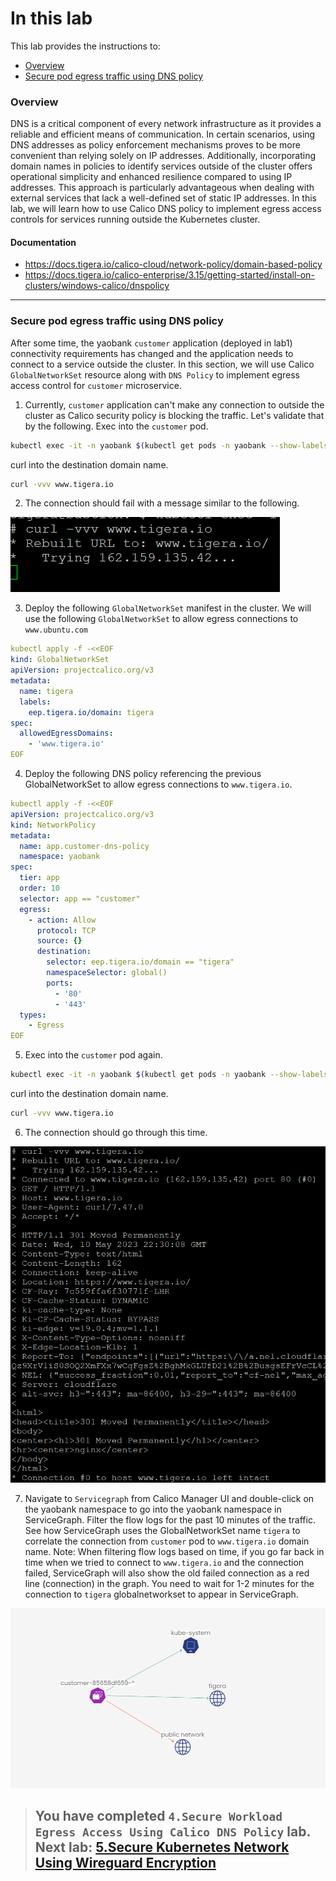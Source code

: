 # In this lab

This lab provides the instructions to:

* [Overview](https://github.com/tigera-cs/Calico-Security-Observability-Troubleshooting-Training/blob/main/modules/4.Secure%20Workload%20Egress%20Access%20Using%20Calico%20DNS%20Policy/README.md#overview)
* [Secure pod egress traffic using DNS policy](https://github.com/tigera-cs/Calico-Security-Observability-Troubleshooting-Training/blob/main/modules/4.Secure%20Workload%20Egress%20Access%20Using%20Calico%20DNS%20Policy/README.md#secure-pod-egress-traffic-using-dns-policy)



### Overview



DNS is a critical component of every network infrastructure as it provides a reliable and efficient means of communication. In certain scenarios, using DNS addresses as policy enforcement mechanisms proves to be more convenient than relying solely on IP addresses. Additionally, incorporating domain names in policies to identify services outside of the cluster offers operational simplicity and enhanced resilience compared to using IP addresses. This approach is particularly advantageous when dealing with external services that lack a well-defined set of static IP addresses. In this lab, we will learn how to use Calico DNS policy to implement egress access controls for services running outside the Kubernetes cluster.



#### Documentation

- https://docs.tigera.io/calico-cloud/network-policy/domain-based-policy
- https://docs.tigera.io/calico-enterprise/3.15/getting-started/install-on-clusters/windows-calico/dnspolicy

____________________________________________________________________________________________________________________________________________________________________________________

### Secure pod egress traffic using DNS policy

After some time, the yaobank `customer` application (deployed in lab1) connectivity requirements has changed and the application needs to connect to a service outside the cluster. In this section, we will use Calico `GlobalNetworkSet` resource along with `DNS Policy` to implement egress access control for `customer` microservice.

1. Currently, `customer` application can't make any connection to outside the cluster as Calico security policy is blocking the traffic. Let's validate that by the following. Exec into the `customer` pod.

```bash
kubectl exec -it -n yaobank $(kubectl get pods -n yaobank --show-labels | awk '{print $1}' | grep -v NAME) -- sh

```
curl into the destination domain name.

```bash
curl -vvv www.tigera.io

```

2. The connection should fail with a message similar to the following.

<img src="img/fail-curl.png">


3. Deploy the following `GlobalNetworkSet` manifest in the cluster. We will use the following `GlobalNetworkSet` to allow egress connections to `www.ubuntu.com`

```yaml
kubectl apply -f -<<EOF
kind: GlobalNetworkSet
apiVersion: projectcalico.org/v3
metadata:
  name: tigera
  labels:
    eep.tigera.io/domain: tigera
spec:
  allowedEgressDomains:
    - 'www.tigera.io'
EOF

```


4. Deploy the following DNS policy referencing the previous GlobalNetworkSet to allow egress connections to `www.tigera.io`.


```yaml
kubectl apply -f -<<EOF
apiVersion: projectcalico.org/v3
kind: NetworkPolicy
metadata:
  name: app.customer-dns-policy
  namespace: yaobank
spec:
  tier: app
  order: 10
  selector: app == "customer"
  egress:
    - action: Allow
      protocol: TCP
      source: {}
      destination:
        selector: eep.tigera.io/domain == "tigera"
        namespaceSelector: global()
        ports:
          - '80'
          - '443'
  types:
    - Egress
EOF

```

5. Exec into the `customer` pod again.

```bash
kubectl exec -it -n yaobank $(kubectl get pods -n yaobank --show-labels | awk '{print $1}' | grep customer) -- sh

```
curl into the destination domain name.

```bash
curl -vvv www.tigera.io

```

6. The connection should go through this time.

<img src="img/curl-successful.png">

7. Navigate to `Servicegraph` from Calico Manager UI and double-click on the yaobank namespace to go into the yaobank namespace in ServiceGraph. Filter the flow logs for the past 10 minutes of the traffic. See how ServiceGraph uses the GlobalNetworkSet name `tigera` to correlate the connection from `customer` pod to `www.tigera.io` domain name.
Note: When filtering flow logs based on time, if you go far back in time when we tried to connect to `www.tigera.io` and the connection failed, ServiceGraph will also show the old failed connection as a red line (connection) in the graph. You need to wait for 1-2 minutes for the connection to `tigera` globalnetworkset to appear in ServiceGraph.

<img src="img/service-graph-ubuntu.png">

> ## You have completed `4.Secure Workload Egress Access Using Calico DNS Policy` lab. Next lab: [5.Secure Kubernetes Network Using Wireguard Encryption](https://github.com/tigera-cs/Calico-Security-Observability-Troubleshooting-Training/blob/main/modules/5.Secure%20Kubernetes%20Network%20Using%20Wireguard%20Encryption/README.md) 

